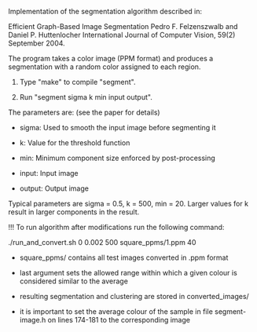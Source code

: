 Implementation of the segmentation algorithm described in:

Efficient Graph-Based Image Segmentation
Pedro F. Felzenszwalb and Daniel P. Huttenlocher
International Journal of Computer Vision, 59(2) September 2004.

The program takes a color image (PPM format) and produces a segmentation
with a random color assigned to each region.

1) Type "make" to compile "segment".

2) Run "segment sigma k min input output".

The parameters are: (see the paper for details)

- sigma: Used to smooth the input image before segmenting it

- k: Value for the threshold function

- min: Minimum component size enforced by post-processing

- input: Input image

- output: Output image

Typical parameters are sigma = 0.5, k = 500, min = 20.
Larger values for k result in larger components in the result.

!!! To run algorithm after modifications run the following command:

./run_and_convert.sh 0 0.002 500 square_ppms/1.ppm 40

- square_ppms/ contains all test images converted in .ppm format

- last argument sets the allowed range within which a given colour is considered similar to the average

- resulting segmentation and clustering are stored in converted_images/

- it is important to set the average colour of the sample in file segment-image.h on lines 174-181 to the corresponding image
